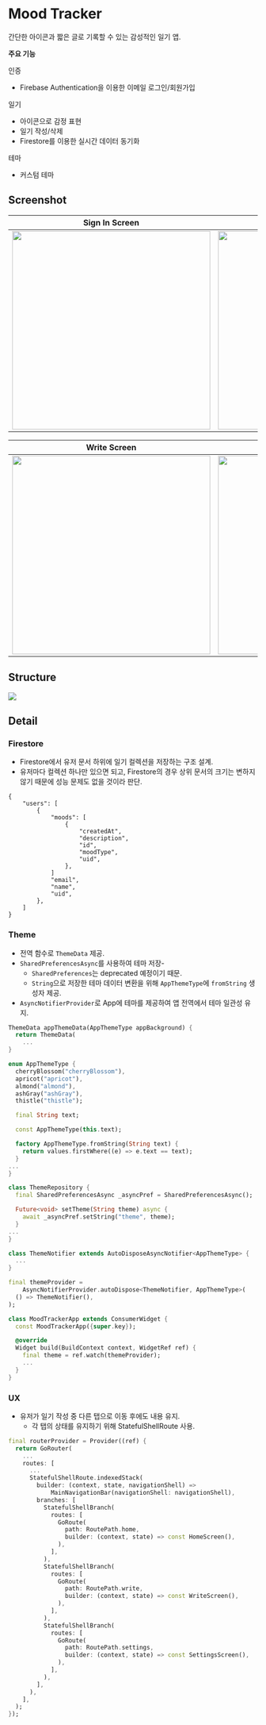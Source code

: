 # Mood Tracker
간단한 아이콘과 짧은 글로 기록할 수 있는 감성적인 일기 앱.

**주요 기능**

인증
  - Firebase Authentication을 이용한 이메일 로그인/회원가입

일기
  - 아이콘으로 감정 표현
  - 일기 작성/삭제
  - Firestore를 이용한 실시간 데이터 동기화

테마
  - 커스텀 테마

## Screenshot

| Sign In Screen | Sign Up Screen | Home Screen |
| :-: | :-: | :-: |
| <img src="https://github.com/user-attachments/assets/2b8dd956-348a-4cb6-917f-849fce982ea4" height=400 /> | <img src="https://github.com/user-attachments/assets/6f3e1f27-c321-4d55-aa56-acdbf49e88df" height=400 /> | <img src="https://github.com/user-attachments/assets/9334b08b-af14-4ca0-985e-c2384a7cf51a" height=400 /> |

| Write Screen | Settings Screen | License Page |
| :-: | :-: | :-: |
| <img src="https://github.com/user-attachments/assets/dea82adb-bfac-460c-864b-887b984f882a" height=400 /> | <img src="https://github.com/user-attachments/assets/1757253f-fdf0-478e-829b-aa85cb6c1ef2" height=400 /> | <img src="https://github.com/user-attachments/assets/e7b26d4a-2ace-407a-ae0c-fe9131545cc5" height=400 /> |

## Structure
<img src="https://github.com/user-attachments/assets/c4c357bf-99f9-454c-8ca4-b7bd3ab08134" />

## Detail

### Firestore
- Firestore에서 유저 문서 하위에 일기 컬렉션을 저장하는 구조 설계.
- 유저마다 컬렉션 하나만 있으면 되고, Firestore의 경우 상위 문서의 크기는 변하지 않기 때문에 성능 문제도 없을 것이라 판단.

```
{
    "users": [
        {
            "moods": [
                {
                    "createdAt",
                    "description",
                    "id",
                    "moodType",
                    "uid",
                },
            ]
            "email",
            "name",
            "uid",
        },
    ]
}
```

### Theme
- 전역 함수로 `ThemeData` 제공.
- `SharedPreferencesAsync`를 사용하여 테마 저장- 
  - `SharedPreferences`는 deprecated 예정이기 때문.
  - `String`으로 저장한 테마 데이터 변환을 위해 `AppThemeType`에 `fromString` 생성자 제공.
- `AsyncNotifierProvider`로 App에 테마를 제공하여 앱 전역에서 테마 일관성 유지.

```dart
ThemeData appThemeData(AppThemeType appBackground) {
  return ThemeData(
    ...
}

enum AppThemeType {
  cherryBlossom("cherryBlossom"),
  apricot("apricot"),
  almond("almond"),
  ashGray("ashGray"),
  thistle("thistle");

  final String text;

  const AppThemeType(this.text);

  factory AppThemeType.fromString(String text) {
    return values.firstWhere((e) => e.text == text);
  }
...
}

class ThemeRepository {
  final SharedPreferencesAsync _asyncPref = SharedPreferencesAsync();

  Future<void> setTheme(String theme) async {
    await _asyncPref.setString("theme", theme);
  }
...
}

class ThemeNotifier extends AutoDisposeAsyncNotifier<AppThemeType> {
  ...
}

final themeProvider =
    AsyncNotifierProvider.autoDispose<ThemeNotifier, AppThemeType>(
  () => ThemeNotifier(),
);

class MoodTrackerApp extends ConsumerWidget {
  const MoodTrackerApp({super.key});

  @override
  Widget build(BuildContext context, WidgetRef ref) {
    final theme = ref.watch(themeProvider);
    ...
  }
}
```

### UX
- 유저가 일기 작성 중 다른 탭으로 이동 후에도 내용 유지.
  - 각 탭의 상태를 유지하기 위해 StatefulShellRoute 사용.

```dart
final routerProvider = Provider((ref) {
  return GoRouter(
    ...
    routes: [
      ...
      StatefulShellRoute.indexedStack(
        builder: (context, state, navigationShell) =>
            MainNavigationBar(navigationShell: navigationShell),
        branches: [
          StatefulShellBranch(
            routes: [
              GoRoute(
                path: RoutePath.home,
                builder: (context, state) => const HomeScreen(),
              ),
            ],
          ),
          StatefulShellBranch(
            routes: [
              GoRoute(
                path: RoutePath.write,
                builder: (context, state) => const WriteScreen(),
              ),
            ],
          ),
          StatefulShellBranch(
            routes: [
              GoRoute(
                path: RoutePath.settings,
                builder: (context, state) => const SettingsScreen(),
              ),
            ],
          ),
        ],
      ),
    ],
  );
});

```